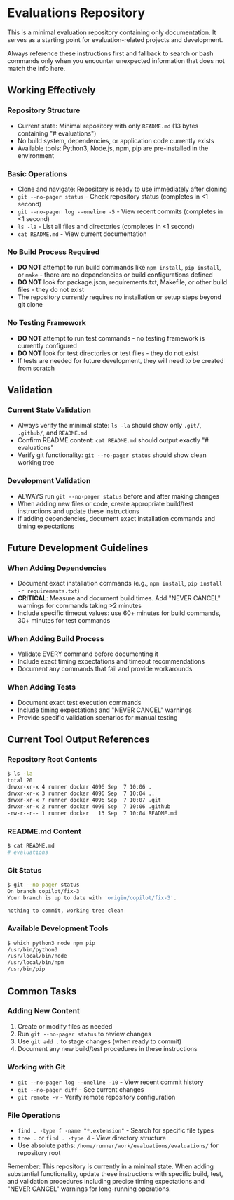 # Evaluations Repository

This is a minimal evaluation repository containing only documentation. It serves as a starting point for evaluation-related projects and development.

Always reference these instructions first and fallback to search or bash commands only when you encounter unexpected information that does not match the info here.

## Working Effectively

### Repository Structure
- Current state: Minimal repository with only `README.md` (13 bytes containing "# evaluations")
- No build system, dependencies, or application code currently exists
- Available tools: Python3, Node.js, npm, pip are pre-installed in the environment

### Basic Operations
- Clone and navigate: Repository is ready to use immediately after cloning
- `git --no-pager status` - Check repository status (completes in <1 second)
- `git --no-pager log --oneline -5` - View recent commits (completes in <1 second)
- `ls -la` - List all files and directories (completes in <1 second)
- `cat README.md` - View current documentation

### No Build Process Required
- **DO NOT** attempt to run build commands like `npm install`, `pip install`, or `make` - there are no dependencies or build configurations defined
- **DO NOT** look for package.json, requirements.txt, Makefile, or other build files - they do not exist
- The repository currently requires no installation or setup steps beyond git clone

### No Testing Framework
- **DO NOT** attempt to run test commands - no testing framework is currently configured
- **DO NOT** look for test directories or test files - they do not exist
- If tests are needed for future development, they will need to be created from scratch

## Validation

### Current State Validation
- Always verify the minimal state: `ls -la` should show only `.git/`, `.github/`, and `README.md`
- Confirm README content: `cat README.md` should output exactly "# evaluations"
- Verify git functionality: `git --no-pager status` should show clean working tree

### Development Validation
- ALWAYS run `git --no-pager status` before and after making changes
- When adding new files or code, create appropriate build/test instructions and update these instructions
- If adding dependencies, document exact installation commands and timing expectations

## Future Development Guidelines

### When Adding Dependencies
- Document exact installation commands (e.g., `npm install`, `pip install -r requirements.txt`)
- **CRITICAL**: Measure and document build times. Add "NEVER CANCEL" warnings for commands taking >2 minutes
- Include specific timeout values: use 60+ minutes for build commands, 30+ minutes for test commands

### When Adding Build Process
- Validate EVERY command before documenting it
- Include exact timing expectations and timeout recommendations
- Document any commands that fail and provide workarounds

### When Adding Tests
- Document exact test execution commands
- Include timing expectations and "NEVER CANCEL" warnings
- Provide specific validation scenarios for manual testing

## Current Tool Output References

### Repository Root Contents
```bash
$ ls -la
total 20
drwxr-xr-x 4 runner docker 4096 Sep  7 10:06 .
drwxr-xr-x 3 runner docker 4096 Sep  7 10:04 ..
drwxr-xr-x 7 runner docker 4096 Sep  7 10:07 .git
drwxr-xr-x 2 runner docker 4096 Sep  7 10:06 .github
-rw-r--r-- 1 runner docker   13 Sep  7 10:04 README.md
```

### README.md Content
```bash
$ cat README.md
# evaluations
```

### Git Status
```bash
$ git --no-pager status
On branch copilot/fix-3
Your branch is up to date with 'origin/copilot/fix-3'.

nothing to commit, working tree clean
```

### Available Development Tools
```bash
$ which python3 node npm pip
/usr/bin/python3
/usr/local/bin/node
/usr/local/bin/npm
/usr/bin/pip
```

## Common Tasks

### Adding New Content
1. Create or modify files as needed
2. Run `git --no-pager status` to review changes
3. Use `git add .` to stage changes (when ready to commit)
4. Document any new build/test procedures in these instructions

### Working with Git
- `git --no-pager log --oneline -10` - View recent commit history
- `git --no-pager diff` - See current changes
- `git remote -v` - Verify remote repository configuration

### File Operations
- `find . -type f -name "*.extension"` - Search for specific file types
- `tree .` or `find . -type d` - View directory structure
- Use absolute paths: `/home/runner/work/evaluations/evaluations/` for repository root

Remember: This repository is currently in a minimal state. When adding substantial functionality, update these instructions with specific build, test, and validation procedures including precise timing expectations and "NEVER CANCEL" warnings for long-running operations.